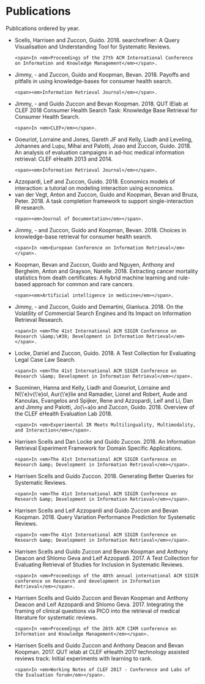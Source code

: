 # Publications

Publications ordered by year.

<ul>
<li>
    <span>Scells, Harrisen and Zuccon, Guido</span>.
    <span>2018</span>.
    <span>searchrefiner: A Query Visualisation and Understanding Tool for Systematic Reviews</span>.
    
    <span>In <em>Proceedings of the 27th ACM International Conference on Information and Knowledge Management</em></span>.
    
    
</li>
<li>
    <span>Jimmy, - and Zuccon, Guido and Koopman, Bevan</span>.
    <span>2018</span>.
    <span>Payoffs and pitfalls in using knowledge-bases for consumer health search</span>.
    
    
    <span><em>Information Retrieval Journal</em></span>.
    
</li>
<li>
    <span>Jimmy, - and Guido Zuccon and Bevan Koopman</span>.
    <span>2018</span>.
    <span>QUT IElab at CLEF 2018 Consumer Health Search Task: Knowledge Base Retrieval for Consumer Health Search</span>.
    
    <span>In <em>CLEF</em></span>.
    
    
</li>
<li>
    <span>Goeuriot, Lorraine and Jones, Gareth JF and Kelly, Liadh and Leveling, Johannes and Lupu, Mihai and Palotti, Joao and Zuccon, Guido</span>.
    <span>2018</span>.
    <span>An analysis of evaluation campaigns in ad-hoc medical information retrieval: CLEF eHealth 2013 and 2014</span>.
    
    
    <span><em>Information Retrieval Journal</em></span>.
    
</li>
<li>
    <span>Azzopardi, Leif and Zuccon, Guido</span>.
    <span>2018</span>.
    <span>Economics models of interaction: a tutorial on modeling interaction using economics</span>.
    
    
</li>
<li>
    <span>van der Vegt, Anton and Zuccon, Guido and Koopman, Bevan and Bruza, Peter</span>.
    <span>2018</span>.
    <span>A task completion framework to support single-interaction IR research</span>.
    
    
    <span><em>Journal of Documentation</em></span>.
    
</li>
<li>
    <span>Jimmy, - and Zuccon, Guido and Koopman, Bevan</span>.
    <span>2018</span>.
    <span>Choices in knowledge-base retrieval for consumer health search</span>.
    
    <span>In <em>European Conference on Information Retrieval</em></span>.
    
    
</li>
<li>
    <span>Koopman, Bevan and Zuccon, Guido and Nguyen, Anthony and Bergheim, Anton and Grayson, Narelle</span>.
    <span>2018</span>.
    <span>Extracting cancer mortality statistics from death certificates: A hybrid machine learning and rule-based approach for common and rare cancers</span>.
    
    
    <span><em>Artificial intelligence in medicine</em></span>.
    
</li>
<li>
    <span>Jimmy, - and Zuccon, Guido and Demartini, Gianluca</span>.
    <span>2018</span>.
    <span>On the Volatility of Commercial Search Engines and Its Impact on Information Retrieval Research</span>.
    
    <span>In <em>The 41st International ACM SIGIR Conference on Research \&amp;\#38; Development in Information Retrieval</em></span>.
    
    
</li>
<li>
    <span>Locke, Daniel and Zuccon, Guido</span>.
    <span>2018</span>.
    <span>A Test Collection for Evaluating Legal Case Law Search</span>.
    
    <span>In <em>The 41st International ACM SIGIR Conference on Research \&amp; Development in Information Retrieval</em></span>.
    
    
</li>
<li>
    <span>Suominen, Hanna and Kelly, Liadh and Goeuriot, Lorraine and N{\&#39;e}v{\&#39;e}ol, Aur{\&#39;e}lie and Ramadier, Lionel and Robert, Aude and Kanoulas, Evangelos and Spijker, Rene and Azzopardi, Leif and Li, Dan and Jimmy and Palotti, Jo{\~a}o and Zuccon, Guido</span>.
    <span>2018</span>.
    <span>Overview of the CLEF eHealth Evaluation Lab 2018</span>.
    
    <span>In <em>Experimental IR Meets Multilinguality, Multimodality, and Interaction</em></span>.
    
    
</li>
<li>
    <span>Harrisen Scells and Dan Locke and Guido Zuccon</span>.
    <span>2018</span>.
    <span>An Information Retrieval Experiment Framework for Domain Specific Applications</span>.
    
    <span>In <em>The 41st International ACM SIGIR Conference on Research &amp; Development in Information Retrieval</em></span>.
    
    
</li>
<li>
    <span>Harrisen Scells and Guido Zuccon</span>.
    <span>2018</span>.
    <span>Generating Better Queries for Systematic Reviews</span>.
    
    <span>In <em>The 41st International ACM SIGIR Conference on Research &amp; Development in Information Retrieval</em></span>.
    
    
</li>
<li>
    <span>Harrisen Scells and Leif Azzopardi and Guido Zuccon and Bevan Koopman</span>.
    <span>2018</span>.
    <span>Query Variation Performance Prediction for Systematic Reviews</span>.
    
    <span>In <em>The 41st International ACM SIGIR Conference on Research &amp; Development in Information Retrieval</em></span>.
    
    
</li>
<li>
    <span>Harrisen Scells and Guido Zuccon and Bevan Koopman and Anthony Deacon and Shlomo Geva and Leif Azzopardi</span>.
    <span>2017</span>.
    <span>A Test Collection for Evaluating Retrieval of Studies for Inclusion in Systematic Reviews</span>.
    
    <span>In <em>Proceedings of the 40th annual international ACM SIGIR conference on Research and development in Information Retrieval</em></span>.
    
    
</li>
<li>
    <span>Harrisen Scells and Guido Zuccon and Bevan Koopman and Anthony Deacon and Leif Azzopardi and Shlomo Geva</span>.
    <span>2017</span>.
    <span>Integrating the framing of clinical questions via PICO into the retrieval of medical literature for systematic reviews</span>.
    
    <span>In <em>Proceedings of the 26th ACM CIKM conference on Information and Knowledge Management</em></span>.
    
    
</li>
<li>
    <span>Harrisen Scells and Guido Zuccon and Anthony Deacon and Bevan Koopman</span>.
    <span>2017</span>.
    <span>QUT ielab at CLEF eHealth 2017 technology assisted reviews track: Initial experiments with learning to rank</span>.
    
    <span>In <em>Working Notes of CLEF 2017 - Conference and Labs of the Evaluation forum</em></span>.
    
    
</li>
</ul>
